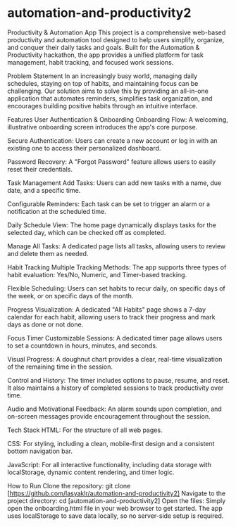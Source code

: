 # automation-and-productivity2
Productivity & Automation App
This project is a comprehensive web-based productivity and automation tool designed to help users simplify, organize, and conquer their daily tasks and goals. Built for the Automation & Productivity hackathon, the app provides a unified platform for task management, habit tracking, and focused work sessions.

Problem Statement
In an increasingly busy world, managing daily schedules, staying on top of habits, and maintaining focus can be challenging. Our solution aims to solve this by providing an all-in-one application that automates reminders, simplifies task organization, and encourages building positive habits through an intuitive interface.

Features
User Authentication & Onboarding
Onboarding Flow: A welcoming, illustrative onboarding screen introduces the app's core purpose.

Secure Authentication: Users can create a new account or log in with an existing one to access their personalized dashboard.

Password Recovery: A "Forgot Password" feature allows users to easily reset their credentials.

Task Management
Add Tasks: Users can add new tasks with a name, due date, and a specific time.

Configurable Reminders: Each task can be set to trigger an alarm or a notification at the scheduled time.

Daily Schedule View: The home page dynamically displays tasks for the selected day, which can be checked off as completed.

Manage All Tasks: A dedicated page lists all tasks, allowing users to review and delete them as needed.

Habit Tracking
Multiple Tracking Methods: The app supports three types of habit evaluation: Yes/No, Numeric, and Timer-based tracking.

Flexible Scheduling: Users can set habits to recur daily, on specific days of the week, or on specific days of the month.

Progress Visualization: A dedicated "All Habits" page shows a 7-day calendar for each habit, allowing users to track their progress and mark days as done or not done.

Focus Timer
Customizable Sessions: A dedicated timer page allows users to set a countdown in hours, minutes, and seconds.

Visual Progress: A doughnut chart provides a clear, real-time visualization of the remaining time in the session.

Control and History: The timer includes options to pause, resume, and reset. It also maintains a history of completed sessions to track productivity over time.

Audio and Motivational Feedback: An alarm sounds upon completion, and on-screen messages provide encouragement throughout the session.

Tech Stack
HTML: For the structure of all web pages.

CSS: For styling, including a clean, mobile-first design and a consistent bottom navigation bar.

JavaScript: For all interactive functionality, including data storage with localStorage, dynamic content rendering, and timer logic.

How to Run
Clone the repository:
git clone [https://github.com/lasyaklr/automation-and-productivity2]
Navigate to the project directory:
cd [automation-and-productivity2]
Open the files:
Simply open the onboarding.html file in your web browser to get started. The app uses localStorage to save data locally, so no server-side setup is required.
